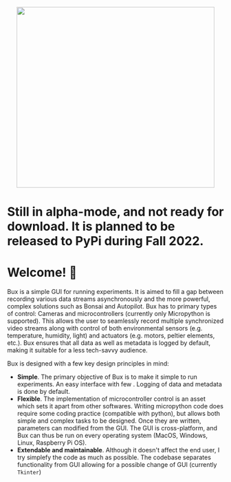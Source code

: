 <p align="center">
  <img width="460" height="420" src="https://user-images.githubusercontent.com/25629697/180643476-d350597e-812e-4438-9f8b-18169b7d8a37.png">
</p>

# Still in alpha-mode, and not ready for download. It is planned to be released to PyPi during Fall 2022.
# Welcome! 🐞
Bux is a simple GUI for running experiments. It is aimed to fill a gap between recording various data streams asynchronously and the more powerful, complex solutions such as Bonsai and Autopilot. Bux has to primary types of control: Cameras and microcontrollers (currently only Micropython is supported). This allows the user to seamlessly record multiple synchronized video streams along with control of both environmental sensors (e.g. temperature, humidity, light) and actuators (e.g. motors, peltier elements, etc.). Bux ensures that all data as well as metadata is logged by default, making it suitable for a less tech-savvy audience.

Bux is designed with a few key design principles in mind:
- **Simple**. The primary objective of Bux is to make it simple to run experiments. An easy interface with few . Logging of data and metadata is done by default.
- **Flexible**. The implementation of microcontroller control is an asset which sets it apart from other softwares. Writing micropython code does require some coding practice (compatible with python), but allows both simple and complex tasks to be designed. Once they are written, parameters can modified from the GUI. The GUI is cross-platform, and Bux can thus be run on every operating system (MacOS, Windows, Linux, Raspberry Pi OS).
- **Extendable and maintainable**. Although it doesn't affect the end user, I try simplefy the code as much as possible. The codebase separates functionality from GUI allowing for a possible change of GUI (currently `Tkinter`)
